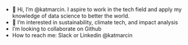 - 👋 Hi, I’m @katmarcin. I aspire to work in the tech field and apply my knowledge of data science to better the world.
- 👀 I’m interested in sustainability, climate tech, and impact analysis
- I’m looking to collaborate on Github
- How to reach me: Slack or Linkedin @katmarcin

<!---
katmarcin/katmarcin is a ✨ special ✨ repository because its `README.md` (this file) appears on your GitHub profile.
You can click the Preview link to take a look at your changes.
--->
